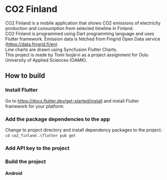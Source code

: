 # CO2 Finland
CO2 Finland is a mobile application that shows CO2 emissions of electricity production and consumption from selected timeline in Finland. \
CO2 Finland is programmed using Dart programming language and uses Flutter framework. Emission data is fetched from Fingrid Open Data service (https://data.fingrid.fi/en). \
Line charts are drawn using Syncfusion Flutter Charts. \
This project is made by Tomi Isojärvi as a project assignment for Oulu University of Applied Sciences (OAMK).

## How to build
### Install Flutter
Go to https://docs.flutter.dev/get-started/install and install Flutter framework for your platform.
### Add the package dependencies to the app
Change to project directory and install dependency packages to the project: \
`cd co2_finland`
`.\flutter pub get`
### Add API key to the project
### Build the project
#### Android
